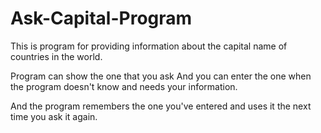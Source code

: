 # Ask-Capital-Program
This is program for providing information about the capital name of countries in the world.

Program can show the one that you ask And you can enter the one when the program doesn't know and needs your information.

And the program remembers the one you've entered and uses it the next time you ask it again.
